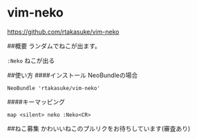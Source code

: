 # vim-neko
https://github.com/rtakasuke/vim-neko  

##概要
ランダムでねこが出ます。  

`:Neko` ねこが出る  

##使い方
####インストール
NeoBundleの場合

```
NeoBundle 'rtakasuke/vim-neko'
```

####キーマッピング

```
map <silent> neko :Neko<CR>
```

##ねこ募集
かわいいねこのプルリクをお待ちしています(審査あり)
